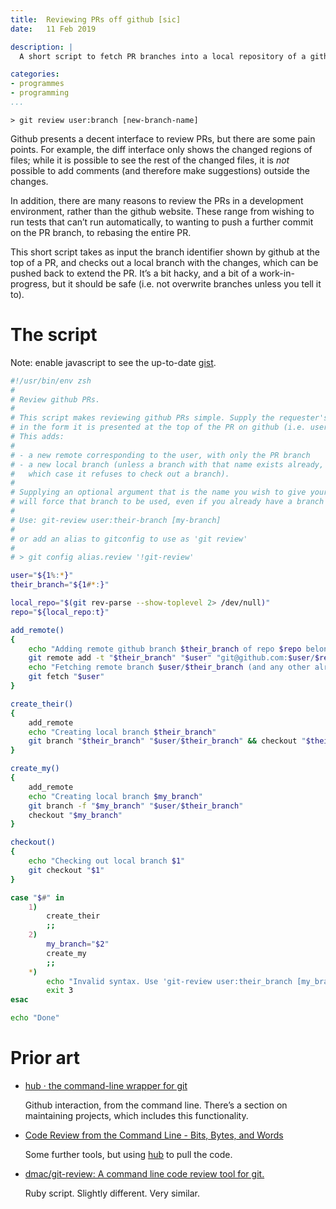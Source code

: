 ```yaml
---
title:  Reviewing PRs off github [sic]  
date:   11 Feb 2019  

description: |
  A short script to fetch PR branches into a local repository of a github project.

categories:
- programmes
- programming
...
```


```
> git review user:branch [new-branch-name]
```

<!--more-->

Github presents a decent interface to review PRs, but there are some pain points.
For example, the diff interface only shows the changed regions of files;
while it is possible to see the rest of the changed files, it is _not_ possible to add comments (and therefore make suggestions) outside the changes.

In addition, there are many reasons to review the PRs in a development environment, rather than the github website.
These range from wishing to run tests that can’t run automatically, to wanting to push a further commit on the PR branch, to rebasing the entire PR.

This short script takes as input the branch identifier shown by github at the top of a PR, and checks out a local branch with the changes, which can be pushed back to extend the PR.
It’s a bit hacky, and a bit of a work-in-progress, but it should be safe (i.e. not overwrite branches unless you tell it to).

# The script


<script src="https://gist.github.com/dbaynard/4e2bf2b3a1fd8284c361c985882471cf.js"></script>

<noscript>

Note: enable javascript to see the up-to-date [gist](//gist.github.com/dbaynard/4e2bf2b3a1fd8284c361c985882471cf).

```zsh
#!/usr/bin/env zsh
#
# Review github PRs.
#
# This script makes reviewing github PRs simple. Supply the requester's branch
# in the form it is presented at the top of the PR on github (i.e. user:branch).
# This adds:
#
# - a new remote corresponding to the user, with only the PR branch
# - a new local branch (unless a branch with that name exists already, in
#   which case it refuses to check out a branch).
#
# Supplying an optional argument that is the name you wish to give your branch
# will force that branch to be used, even if you already have a branch with that name.
#
# Use: git-review user:their-branch [my-branch]
#
# or add an alias to gitconfig to use as 'git review'
#
# > git config alias.review '!git-review'

user="${1%:*}"
their_branch="${1#*:}"

local_repo="$(git rev-parse --show-toplevel 2> /dev/null)"
repo="${local_repo:t}"

add_remote()
{
    echo "Adding remote github branch $their_branch of repo $repo belonging to user $user."
    git remote add -t "$their_branch" "$user" "git@github.com:$user/$repo" || git remote set-branches --add "$user" "$their_branch"
    echo "Fetching remote branch $user/$their_branch (and any other already added $user branches)."
    git fetch "$user"
}

create_their()
{
    add_remote
    echo "Creating local branch $their_branch"
    git branch "$their_branch" "$user/$their_branch" && checkout "$their_branch"
}

create_my()
{
    add_remote
    echo "Creating local branch $my_branch"
    git branch -f "$my_branch" "$user/$their_branch"
    checkout "$my_branch"
}

checkout()
{
    echo "Checking out local branch $1"
    git checkout "$1"
}

case "$#" in
    1)
        create_their
        ;;
    2)
        my_branch="$2"
        create_my
        ;;
    *)
        echo "Invalid syntax. Use 'git-review user:their_branch [my_branch]'"
        exit 3
esac

echo "Done"
```

</noscript>

# Prior art

*   [hub · the command-line wrapper for git](https://hub.github.com/)

    Github interaction, from the command line.
    There’s a section on maintaining projects, which includes this functionality.

*   [Code Review from the Command Line - Bits, Bytes, and Words](https://blog.jez.io/cli-code-review/)

    Some further tools, but using [hub](https://hub.github.com/) to pull the code.

*   [dmac/git-review: A command line code review tool for git.](https://github.com/dmac/git-review)

    Ruby script.
    Slightly different.
    Very similar.
